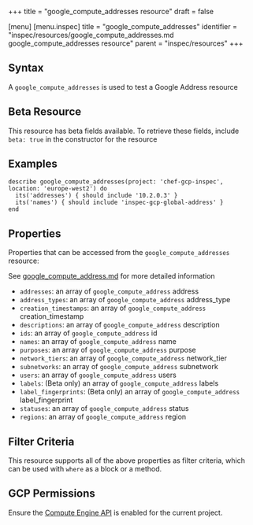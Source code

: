 +++
title = "google_compute_addresses resource"
draft = false

[menu]
  [menu.inspec]
    title = "google_compute_addresses"
    identifier = "inspec/resources/google_compute_addresses.md google_compute_addresses resource"
    parent = "inspec/resources"
+++


## Syntax
A `google_compute_addresses` is used to test a Google Address resource


## Beta Resource
This resource has beta fields available. To retrieve these fields, include `beta: true` in the constructor for the resource

## Examples
```
describe google_compute_addresses(project: 'chef-gcp-inspec', location: 'europe-west2') do
  its('addresses') { should include '10.2.0.3' }
  its('names') { should include 'inspec-gcp-global-address' }
end
```

## Properties
Properties that can be accessed from the `google_compute_addresses` resource:

See [google_compute_address.md](google_compute_address.md) for more detailed information
  * `addresses`: an array of `google_compute_address` address
  * `address_types`: an array of `google_compute_address` address_type
  * `creation_timestamps`: an array of `google_compute_address` creation_timestamp
  * `descriptions`: an array of `google_compute_address` description
  * `ids`: an array of `google_compute_address` id
  * `names`: an array of `google_compute_address` name
  * `purposes`: an array of `google_compute_address` purpose
  * `network_tiers`: an array of `google_compute_address` network_tier
  * `subnetworks`: an array of `google_compute_address` subnetwork
  * `users`: an array of `google_compute_address` users
  * `labels`: (Beta only) an array of `google_compute_address` labels
  * `label_fingerprints`: (Beta only) an array of `google_compute_address` label_fingerprint
  * `statuses`: an array of `google_compute_address` status
  * `regions`: an array of `google_compute_address` region

## Filter Criteria
This resource supports all of the above properties as filter criteria, which can be used
with `where` as a block or a method.

## GCP Permissions

Ensure the [Compute Engine API](https://console.cloud.google.com/apis/library/compute.googleapis.com/) is enabled for the current project.

